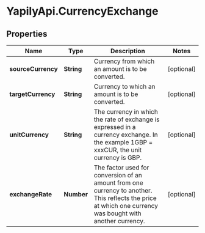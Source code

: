 # YapilyApi.CurrencyExchange

## Properties

Name | Type | Description | Notes
------------ | ------------- | ------------- | -------------
**sourceCurrency** | **String** | Currency from which an amount is to be converted. | [optional] 
**targetCurrency** | **String** | Currency to which an amount is to be converted. | [optional] 
**unitCurrency** | **String** | The currency in which the rate of exchange is expressed in a currency exchange. In the example 1GBP &#x3D; xxxCUR, the unit currency is GBP. | [optional] 
**exchangeRate** | **Number** | The factor used for conversion of an amount from one currency to another. This reflects the price at which one currency was bought with another currency. | [optional] 


